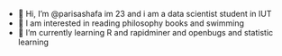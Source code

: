 - 👋 Hi, I’m @parisashafa im 23 and i am a data scientist student in IUT
- 👀 I am interested in reading philosophy books and swimming
- 🌱 I’m currently learning R and rapidminer and openbugs and statistic learning

<!---
parisashafa/parisashafa is a ✨ special ✨ repository because its `README.md` (this file) appears on your GitHub profile.
You can click the Preview link to take a look at your changes.
--->
